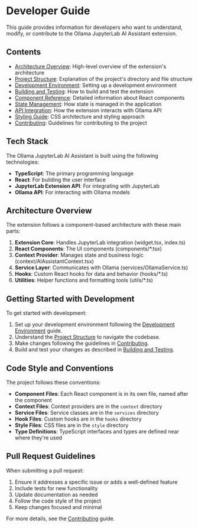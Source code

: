 # Developer Guide

This guide provides information for developers who want to understand, modify, or contribute to the Ollama JupyterLab AI Assistant extension.

## Contents

- [Architecture Overview](architecture.md): High-level overview of the extension's architecture
- [Project Structure](project-structure.md): Explanation of the project's directory and file structure
- [Development Environment](development-environment.md): Setting up a development environment
- [Building and Testing](building-testing.md): How to build and test the extension
- [Component Reference](component-reference.md): Detailed information about React components
- [State Management](state-management.md): How state is managed in the application
- [API Integration](api-integration.md): How the extension interacts with Ollama API
- [Styling Guide](styling-guide.md): CSS architecture and styling approach
- [Contributing](contributing.md): Guidelines for contributing to the project

## Tech Stack

The Ollama JupyterLab AI Assistant is built using the following technologies:

- **TypeScript**: The primary programming language
- **React**: For building the user interface
- **JupyterLab Extension API**: For integrating with JupyterLab
- **Ollama API**: For interacting with Ollama models

## Architecture Overview

The extension follows a component-based architecture with these main parts:

1. **Extension Core**: Handles JupyterLab integration (widget.tsx, index.ts)
2. **React Components**: The UI components (components/*.tsx)
3. **Context Provider**: Manages state and business logic (context/AIAssistantContext.tsx)
4. **Service Layer**: Communicates with Ollama (services/OllamaService.ts)
5. **Hooks**: Custom React hooks for data and behavior (hooks/*.ts)
6. **Utilities**: Helper functions and formatting tools (utils/*.ts)

## Getting Started with Development

To get started with development:

1. Set up your development environment following the [Development Environment](development-environment.md) guide.
2. Understand the [Project Structure](project-structure.md) to navigate the codebase.
3. Make changes following the guidelines in [Contributing](contributing.md).
4. Build and test your changes as described in [Building and Testing](building-testing.md).

## Code Style and Conventions

The project follows these conventions:

- **Component Files**: Each React component is in its own file, named after the component
- **Context Files**: Context providers are in the `context` directory
- **Service Files**: Service classes are in the `services` directory
- **Hook Files**: Custom hooks are in the `hooks` directory
- **Style Files**: CSS files are in the `style` directory
- **Type Definitions**: TypeScript interfaces and types are defined near where they're used

## Pull Request Guidelines

When submitting a pull request:

1. Ensure it addresses a specific issue or adds a well-defined feature
2. Include tests for new functionality
3. Update documentation as needed
4. Follow the code style of the project
5. Keep changes focused and minimal

For more details, see the [Contributing](contributing.md) guide. 